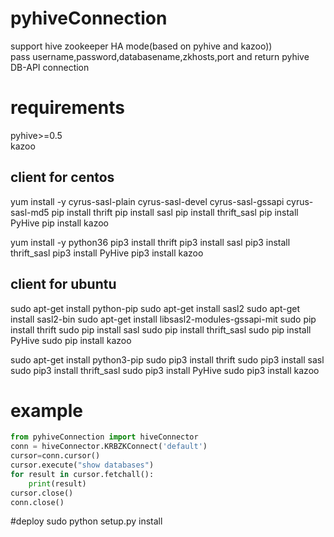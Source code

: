 # pyhiveConnection
support hive zookeeper HA mode(based on pyhive and kazoo)) \
pass username,password,databasename,zkhosts,port and return pyhive DB-API connection
# requirements
pyhive>=0.5 \
kazoo
## client for centos
yum install -y cyrus-sasl-plain cyrus-sasl-devel cyrus-sasl-gssapi  cyrus-sasl-md5
pip install thrift
pip install sasl
pip install thrift_sasl
pip install PyHive
pip install kazoo

yum install -y python36
pip3 install thrift
pip3 install sasl
pip3 install thrift_sasl
pip3 install PyHive
pip3 install kazoo

## client for ubuntu
sudo apt-get install python-pip
sudo apt-get install sasl2
sudo apt-get install sasl2-bin
sudo apt-get install libsasl2-modules-gssapi-mit
sudo pip install thrift
sudo pip install sasl
sudo pip install thrift_sasl
sudo pip install PyHive
sudo pip install kazoo

sudo apt-get install python3-pip
sudo pip3 install thrift
sudo pip3 install sasl
sudo pip3 install thrift_sasl
sudo pip3 install PyHive
sudo pip3 install kazoo

# example
```python
from pyhiveConnection import hiveConnector
conn = hiveConnector.KRBZKConnect('default')
cursor=conn.cursor()
cursor.execute("show databases")
for result in cursor.fetchall():
    print(result)
cursor.close()
conn.close()
```

#deploy 
sudo python setup.py install